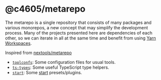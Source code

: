# @c4605/metarepo

The metarepo is a single repository that consists of many packages and various monorepos, a new concept that may simplify the development process. Many of the projects presented here are dependencies of each other, so we can iterate in all at the same time and benefit from using [Yarn Workspaces](https://classic.yarnpkg.com/en/docs/workspaces/).

Inspired from [nextools/metarepo](https://github.com/nextools/metarepo)

- [`toolconfs`](packages/toolconfs): Some configuration files for usual tools.
- [`ts-types`](packages/ts-types): Some useful TypeScript type helpers.
- [`start`](packages/start): Some [start](https://github.com/nextools/metarepo/tree/master/packages/start) presets/plugins.
